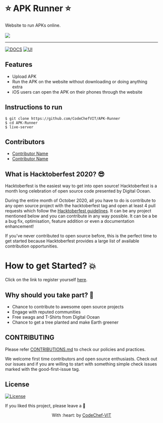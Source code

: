 <h1>
 ⭐️ APK Runner ⭐️
</h1>
Website to run APKs online.
<br> 

<br>
<img src="https://embed-fastly.wistia.com/deliveries/49bd387c40e2c5aada92abdf973bc46d.webp?image_crop_resized=960x540">

---
[![DOCS](https://img.shields.io/badge/Documentation-see%20docs-green?style=flat-square&logo=appveyor)](INSERT_LINK_FOR_DOCS_HERE) 
  [![UI ](https://img.shields.io/badge/User%20Interface-Link%20to%20UI-orange?style=flat-square&logo=appveyor)](INSERT_UI_LINK_HERE)


## Features
- Upload APK
- Run the APK on the website without downloading or doing anything extra
- iOS users can open the APK on their phones through the website


## Instructions to run
```
$ git clone https://github.com/CodeChefVIT/APK-Runner
$ cd APK-Runner
$ live-server
```

## Contributors
- <a href="https://github.com/<Contributor>">Contributor Name</a>
- <a href="https://github.com/<Contributor>">Contributor Name</a>


<h2>
 What is Hacktoberfest 2020? 😎
</h2>
Hacktoberfest is the easiest way to get into open source! Hacktoberfest is a month long celebration of open source code presented by Digital Ocean.

During the entire month of October 2020, all you have to do is contribute to any open source project with the hacktoberfest tag and open at least 4 pull requests which follow the [Hacktoberfest guidelines](https://hacktoberfest.digitalocean.com/hacktoberfest-update?updated). It can be any project mentioned below and you can contribute in any way possible. It can be a be a bug fix, optimisation, feature addition or even a documentation enhancement! 

If you’ve never contributed to open source before, this is the perfect time to get started because Hacktoberfest provides a large list of available contribution opportunities.

<h1>
How to get Started? 💥 
</h1>

Click on the link to register yourself [here](https://hacktoberfest.digitalocean.com/).

## Why should you take part? 🙌 
- Chance to contribute to awesome open source projects 
- Engage with reputed communities
- Free swags and T-Shirts from Digital Ocean
- Chance to get a tree planted and make Earth greener

## CONTRIBUTING

Please refer [CONTRIBUTIONS.md](./CONTRIBUTIONS.md) to check our policies and practices.

We welcome first time contributors and open source enthusiasts. Check out our issues and if you are willing to start with something simple check issues marked with the good-first-issue tag.

## License
[![License](http://img.shields.io/:license-mit-blue.svg?style=flat-square)](http://badges.mit-license.org)

If you liked this project, please leave a 🌟

<p align="center">
	With :heart: by <a href="https://www.codechefvit.com" target="_blank">CodeChef-VIT</a>
</p>

